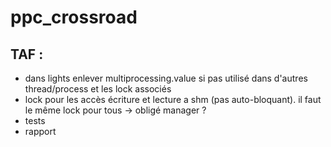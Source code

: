 # ppc_crossroad
## TAF :
* dans lights enlever multiprocessing.value si pas utilisé dans d'autres thread/process et les lock associés
* lock pour les accès écriture et lecture a shm (pas auto-bloquant). il faut le même lock pour tous -> obligé manager ?
* tests
* rapport
